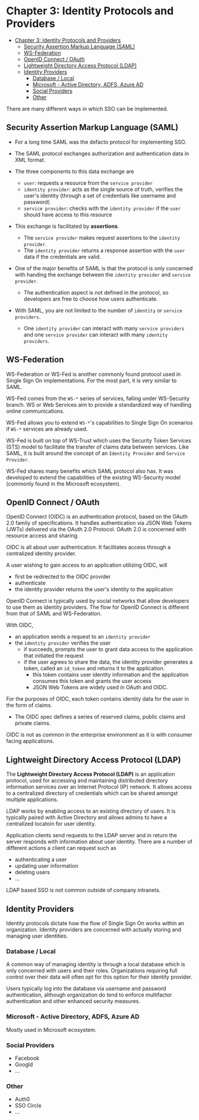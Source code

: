 # Chapter 3: Identity Protocols and Providers

- [Chapter 3: Identity Protocols and Providers](#chapter-3-identity-protocols-and-providers)
  - [Security Assertion Markup Language (SAML)](#security-assertion-markup-language-saml)
  - [WS-Federation](#ws-federation)
  - [OpenID Connect / OAuth](#openid-connect--oauth)
  - [Lightweight Directory Access Protocol (LDAP)](#lightweight-directory-access-protocol-ldap)
  - [Identity Providers](#identity-providers)
    - [Database / Local](#database--local)
    - [Microsoft - Active Directory, ADFS, Azure AD](#microsoft---active-directory-adfs-azure-ad)
    - [Social Providers](#social-providers)
    - [Other](#other)

There are many different ways in which SSO can be implemented.

## Security Assertion Markup Language (SAML)

- For a long time SAML was the defacto protocol for implementing SSO.
- The SAML protocol exchanges authorization and authentication data in XML
  format.
- The three components to this data exchange are
  - `user`: requests a resource from the `service provider`
  - `identity provider`: acts as the single source of truth, verifies the user's
    identity (through a set of credentials like username and password)
  - `service provider`: checks with the `identity provider` if the `user` should
    have access to this resource
- This exchange is facilitated by **assertions**.
  - The `service provider` makes request assertions to the `identity provider`.
  - The `identity provider` returns a response assertion with the `user` data if
    the credentials are valid.

- One of the major benefits of SAML is that the protocol is only concerned with
handing the exchange between the `identity provider` and `service provider`.
  - The authentication aspect is not defined in the protocol, so developers are
    free to choose how users authenticate.
- With SAML, you are not limited to the number of `identity` or
  `service providers`.
  - One `identity provider` can interact with many `service providers` and one
    `service provider` can interact with many `identity providers`.

## WS-Federation

WS-Federation or WS-Fed is another commonly found protocol used in Single Sign
On implementations. For the most part, it is very similar to SAML.

WS-Fed comes from the `WS-*` series of services, falling under WS-Security
branch. WS or Web Services aim to provide a standardized way of handling online
communications.

WS-Fed allows you to extend `WS-*`'s capabilities to Single Sign On scenarios
if `WS-*` services are already used.

WS-Fed is built on top of WS-Trust which uses the Security Token Services (STS)
model to facilitate the transfer of claims data between services. Like SAML, it
is built around the concept of an `Identity Provider` and `Service Provider`.

WS-Fed shares many benefits which SAML protocol also has. It was developed to
extend the capabilities of the existing WS-Security model (commonly found in
the Microsoft ecosystem).

## OpenID Connect / OAuth

OpenID Connect (OIDC) is an authentication protocol, based on the OAuth 2.0
family of specifications. It handles authentication via JSON Web Tokens (JWTs)
delivered via the OAuth 2.0 Protocol. OAuth 2.0 is concerned with resource
access and sharing.

OIDC is all about user authentication. It facilitates access through a
centralized identity provider.

A user wishing to gain access to an application utilizing OIDC, will

- first be redirected to the OIDC provider
- authenticate
- the identity provider returns the user's identity to the application

OpenID Connect is typically used by social networks that allow developers to use
them as identity providers. The flow for OpenID Connect is different from that
of SAML and WS-Federation.

With OIDC,

- an application sends a request to an `identity provider`
- the `identity provider` verifies the user
  - if succeeds, prompts the user to grant data access to the application that
    initiated the request
  - if the user agrees to share the data, the identity provider generates a
    token, called an `id_token` and returns it to the application.
    - this token contains user identity information and the application consumes
      this token and grants the user access
    - JSON Web Tokens are widely used in OAuth and OIDC.

For the purposes of OIDC, each token contains identity data for the user in the
form of claims.

- The OIDC spec defines a series of reserved claims, public claims and private
  claims.

OIDC is not as common in the enterprise environment as it is with consumer
facing applications.

## Lightweight Directory Access Protocol (LDAP)

The **Lightweight Directory Access Protocol (LDAP)** is an application protocol,
used for accessing and maintaining distributed directory information services
over an Internet Protocol (IP) network. It allows access to a centralized
directory of credentials which can be shared amongst multiple applications.

LDAP works by enabling access to an existing directory of users. It is typically
paired with Active Directory and allows admins to have a centralized locatoin
for user identity.

Application clients send requests to the LDAP server and in return the server
responds with information about user identity. There are a number of different
actions a client can request such as

- authenticating a user
- updating user information
- deleting users
- ...

LDAP based SSO is not common outside of company intranets.

## Identity Providers

Identity protocols dictate how the flow of Single Sign On works within an
organization. Identity providers are concerned with actually storing and
managing user identities.

### Database / Local

A common way of managing identity is through a local database which is only
concerned with users and their roles. Organizations requiring full control over
their data will often opt for this option for their identity provider.

Users typically log into the database via username and password authentication,
although organization do tend to enforce multifactor authentication and other
enhanced security measures.

### Microsoft - Active Directory, ADFS, Azure AD

Mostly used in Microsoft ecosystem.

### Social Providers

- Facebook
- Googld
- ...

### Other

- Auth0
- SSO Circle
- ...
